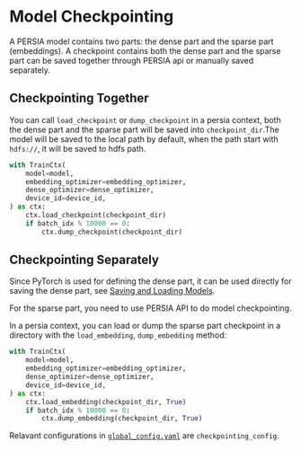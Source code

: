 Model Checkpointing
======

A PERSIA model contains two parts: the dense part and the sparse part (embeddings). A checkpoint contains both the dense part and the sparse part can be saved together through PERSIA api or manually saved separately.

## Checkpointing Together

You can call `load_checkpoint` or `dump_checkpoint` in a persia context, both the dense part and the sparse part will be saved into `checkpoint_dir`.The model will be saved to the local path by default, when the path start with `hdfs://`, it will be saved to hdfs path.

```python
with TrainCtx(
    model=model,
    embedding_optimizer=embedding_optimizer,
    dense_optimizer=dense_optimizer,
    device_id=device_id,
) as ctx:
    ctx.load_checkpoint(checkpoint_dir)
    if batch_idx % 10000 == 0:
        ctx.dump_checkpoint(checkpoint_dir)
```

## Checkpointing Separately

Since PyTorch is used for defining the dense part, it can be used directly for saving the dense part, see [Saving and Loading Models](https://pytorch.org/tutorials/beginner/saving_loading_models.html).

For the sparse part, you need to use PERSIA API to do model checkpointing.

In a persia context, you can load or dump the sparse part checkpoint in a directory with the `load_embedding`, `dump_embedding` method:

```python
with TrainCtx(
    model=model,
    embedding_optimizer=embedding_optimizer,
    dense_optimizer=dense_optimizer,
    device_id=device_id,
) as ctx:
    ctx.load_embedding(checkpoint_dir, True)
    if batch_idx % 10000 == 0:
        ctx.dump_embedding(checkpoint_dir, True)
```

Relavant configurations in [`global_config.yaml`](../configuration/index.md) are `checkpointing_config`.
